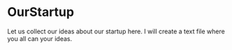 # OurStartup
Let us collect our ideas about our startup here. I will create a text file where you all can your ideas.
